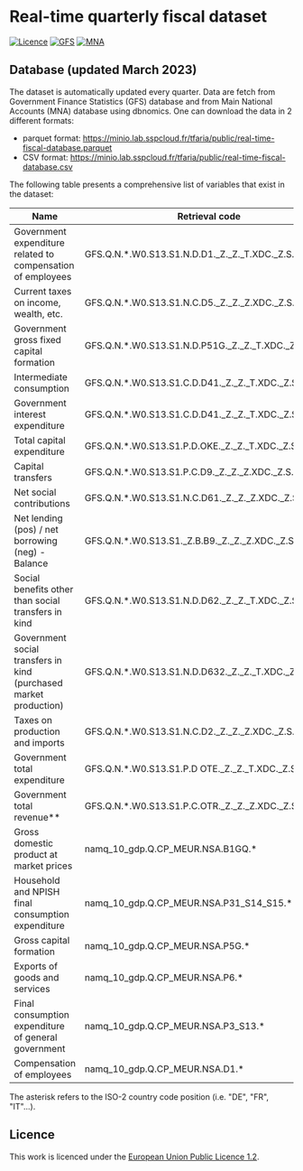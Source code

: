# Real-time quarterly fiscal dataset

[![Licence](https://img.shields.io/badge/Licence-EUPL--1.2-001489)](https://joinup.ec.europa.eu/collection/eupl/eupl-text-eupl-12)
[![GFS](https://img.shields.io/github/actions/workflow/status/ThomasFaria/real-time-fiscal-dataset/pipeline-GFS.yaml?label=GFS
)](https://github.com/ThomasFaria/real-time-fiscal-dataset)
[![MNA](https://img.shields.io/github/actions/workflow/status/ThomasFaria/real-time-fiscal-dataset/pipeline-MNA.yaml?label=MNA&style=flat)](https://github.com/ThomasFaria/real-time-fiscal-dataset)

## Database (updated March 2023)

The dataset is automatically updated every quarter. Data are fetch from Government Finance Statistics (GFS) database and from Main National Accounts (MNA) database using dbnomics.
One can download the data in 2 different formats:

- parquet format: https://minio.lab.sspcloud.fr/tfaria/public/real-time-fiscal-database.parquet
- CSV format: https://minio.lab.sspcloud.fr/tfaria/public/real-time-fiscal-database.csv

The following table presents a comprehensive list of variables that exist in the dataset:

| Name      | Retrieval code |
| ----------- | ----------- |
|Government expenditure related to compensation of employees| GFS.Q.N.*.W0.S13.S1.N.D.D1._Z._Z._T.XDC._Z.S.V.N._T|
|Current taxes on income, wealth, etc.| GFS.Q.N.*.W0.S13.S1.N.C.D5._Z._Z._Z.XDC._Z.S.V.N._T|
|Government gross fixed capital formation | GFS.Q.N.*.W0.S13.S1.N.D.P51G._Z._Z._T.XDC._Z.S.V.N._T|
|Intermediate consumption | GFS.Q.N.*.W0.S13.S1.C.D.D41._Z._Z._T.XDC._Z.S.V.N._T|
|Government interest expenditure | GFS.Q.N.*.W0.S13.S1.C.D.D41._Z._Z._T.XDC._Z.S.V.N._T|
|Total capital expenditure| GFS.Q.N.*.W0.S13.S1.P.D.OKE._Z._Z._T.XDC._Z.S.V.N._T|
|Capital transfers | GFS.Q.N.*.W0.S13.S1.P.C.D9._Z._Z._Z.XDC._Z.S.V.N._T|
|Net social contributions  |GFS.Q.N.*.W0.S13.S1.N.C.D61._Z._Z._Z.XDC._Z.S.V.N._T|
|Net lending (pos) / net borrowing (neg) - Balance |GFS.Q.N.*.W0.S13.S1._Z.B.B9._Z._Z._Z.XDC._Z.S.V.N._T|
|Social benefits other than social transfers in kind | GFS.Q.N.*.W0.S13.S1.N.D.D62._Z._Z._T.XDC._Z.S.V.N._T|
|Government social transfers in kind (purchased market production) | GFS.Q.N.*.W0.S13.S1.N.D.D632._Z._Z._T.XDC._Z.S.V.N._T|
|Taxes on production and imports |GFS.Q.N.*.W0.S13.S1.N.C.D2._Z._Z._Z.XDC._Z.S.V.N._T|
|Government total expenditure| GFS.Q.N.*.W0.S13.S1.P.D OTE._Z._Z._T.XDC._Z.S.V.N._T|
|Government total revenue** |GFS.Q.N.*.W0.S13.S1.P.C.OTR._Z._Z._Z.XDC._Z.S.V.N._T|
|Gross domestic product at market prices| namq_10_gdp.Q.CP_MEUR.NSA.B1GQ.*|
|Household and NPISH final consumption expenditure | namq_10_gdp.Q.CP_MEUR.NSA.P31_S14_S15.*|
|Gross capital formation | namq_10_gdp.Q.CP_MEUR.NSA.P5G.*|
|Exports of goods and services | namq_10_gdp.Q.CP_MEUR.NSA.P6.*|
|Final consumption expenditure of general government| namq_10_gdp.Q.CP_MEUR.NSA.P3_S13.*|
|Compensation of employees| namq_10_gdp.Q.CP_MEUR.NSA.D1.*|

The asterisk refers to the ISO-2 country code position (i.e. "DE", "FR", "IT"...).

## Licence

This work is licenced under the [European Union Public Licence 1.2](https://joinup.ec.europa.eu/collection/eupl/eupl-text-eupl-12).
